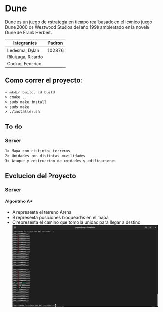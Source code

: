 # Dune

Dune es un juego de estrategia en tiempo real basado en el icónico juego Dune 2000 de Westwood Studios
del año 1998 ambientado en la novela Dune de Frank Herbert.

| Integrantes        | Padron |
|--------------------|--------|
| Ledesma, Dylan     | 102876 |
| Riluizaga, Ricardo |        |
| Codino, Federico   |        |


## Como correr el proyecto:
    > mkdir build; cd build
    > cmake ..
    > sudo make install
    > sudo make
    > ./installer.sh

## To do
### Server
    1> Mapa con distintos terrenos
    2> Unidades con distintas movilidades
    3> Ataque y destruccion de unidades y edificaciones


## Evolucion del Proyecto

### Server
#### Algoritmo A*
* A representa el terreno Arena
* B representa posiciones bloqueadas en el mapa
* C representa el camino que tomo la unidad para llegar a destino
![](utils/Astar.png)